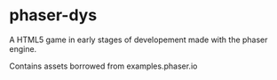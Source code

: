 # phaser-dys
A HTML5 game in early stages of developement
made with the phaser engine.

Contains assets borrowed from examples.phaser.io